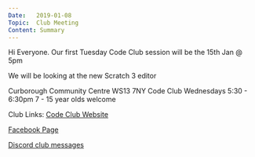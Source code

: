 ```yaml
---
Date:   2019-01-08
Topic:  Club Meeting
Content: Summary
---
```

Hi Everyone. Our first Tuesday Code Club session will be the 15th Jan @ 5pm

We will be looking at the new Scratch 3 editor

Curborough Community Centre
WS13 7NY
Code Club
Wednesdays 5:30 - 6:30pm
7 - 15 year olds welcome

Club Links:
[Code Club Website](https://lichfield-code-club.github.io/)

[Facebook Page](https://www.facebook.com/LichfieldCoders)

[Discord club messages](https://discord.gg/szz6xGK)
